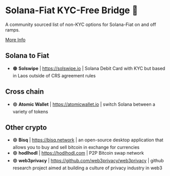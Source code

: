 # Solana-Fiat KYC-Free Bridge :handshake:

A community sourced list of non-KYC options for Solana-Fiat on and off ramps.

[More Info](./INFO.md)

## Solana to Fiat

- 🟠 **Solswipe** | https://solswipe.io |  Solana Debit Card with KYC but based in Laos outside of CRS agreement rules

<!-- # Fiat to Solana -->

## Cross chain

- 🟢 **Atomic Wallet** | https://atomicwallet.io | switch Solana between a variety of tokens

## Other crypto

- 🟢 **Bisq** | https://bisq.network | an open-source desktop application that allows you to buy and sell bitcoin in exchange for currencies
- 🟢 **hodlhodl** | https://hodlhodl.com | P2P Bitcoin swap network
- 🟢 **web3privacy** | https://github.com/web3privacy/web3privacy | github research project aimed at building a culture of privacy industry in web3
